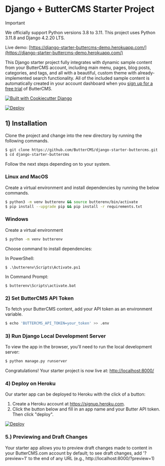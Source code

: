 # Django + ButterCMS Starter Project

> [!IMPORTANT]
> We officially support Python versions 3.8 to 3.11. This project uses Python 3.11.8 and Django 4.2.20 LTS.

Live demo: [https://django-starter-buttercms-demo.herokuapp.com/](https://django-starter-buttercms-demo.herokuapp.com/)

This Django starter project fully integrates with dynamic sample content from your ButterCMS account, including main menu, pages, blog posts, categories, and tags, and all with a beautiful, custom theme with already-implemented search functionality. All of the included sample content is automatically created in your account dashboard when you 
[sign up for a free trial](https://buttercms.com/join/) of ButterCMS.

[![Built with Cookiecutter Django](https://img.shields.io/badge/built%20with-Cookiecutter%20Django-ff69b4.svg?logo=cookiecutter)](https://github.com/pydanny/cookiecutter-django/)

[![Deploy](https://www.herokucdn.com/deploy/button.svg)](https://heroku.com/deploy?template=https://github.com/ButterCMS/django-starter-buttercms/&env[BUTTERCMS_API_TOKEN]=check%20https://buttercms.com/settings)

## 1) Installation
Clone the project and change into the new directory by running the following commands.
```bash
$ git clone https://github.com/ButterCMS/django-starter-buttercms.git
$ cd django-starter-buttercms
```

Follow the next steps depending on to your system.

### Linux and MacOS
Create a virtual environment and install dependencies by running the 
below commands.

```bash
$ python3 -m venv butterenv && source butterenv/bin/activate
$ pip install --upgrade pip && pip install -r requirements.txt
```

### Windows
Create a virtual environment
```bash
$ python -m venv butterenv
```
Choose command to install dependencies:

In PowerShell:
```
$ .\butterenv\Scripts\Activate.ps1
```
In Command Prompt:
```
$ butterenv\Scripts\activate.bat
```

### 2) Set ButterCMS API Token

To fetch your ButterCMS content, add your API token as an environment variable. 

```bash
$ echo 'BUTTERCMS_API_TOKEN=your_token' >> .env
```

### 3) Run Django Local Development Server

To view the app in the browser, you'll need to run the local development server:

```bash
$ python manage.py runserver
```

Congratulations! Your starter project is now live at: [http://localhost:8000/](http://localhost:8000/)

### 4) Deploy on Heroku

Our starter app can be deployed to Heroku with the click of a button:

1. Create a Heroku account at https://signup.heroku.com.
2. Click the button below and fill in an app name and your Butter API token. Then click "deploy".

[![Deploy](https://www.herokucdn.com/deploy/button.svg)](https://heroku.com/deploy?template=https://github.com/ButterCMS/django-starter-buttercms/&env[BUTTERCMS_API_TOKEN]=check%20https://buttercms.com/settings)

### 5.) Previewing and Draft Changes

Your starter app allows you to preview draft changes made to content in your
ButterCMS.com account by default; to see draft changes, add '?preview=1' to the end of any 
URL (e.g., http://localhost:8000/?preview=1)
